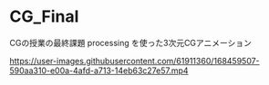 ﻿# CG_Final

CGの授業の最終課題
processing を使った3次元CGアニメーション


https://user-images.githubusercontent.com/61911360/168459507-590aa310-e00a-4afd-a713-14eb63c27e57.mp4
